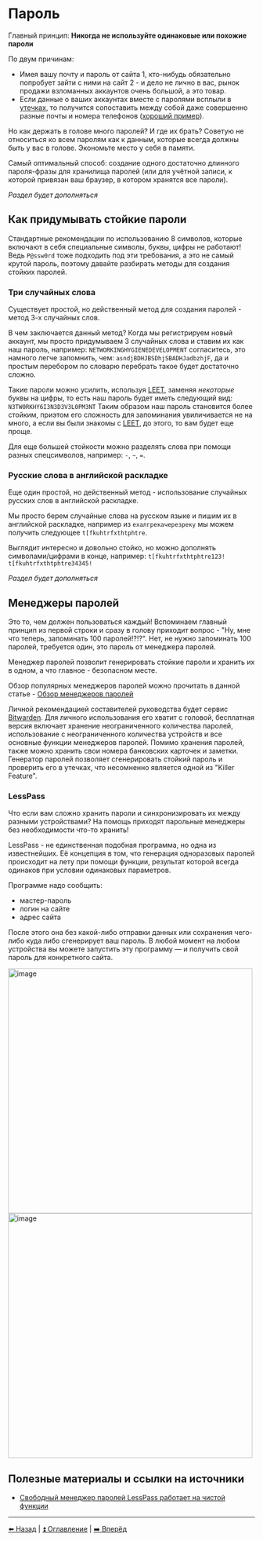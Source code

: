 # Пароль

Главный принцип: **Никогда не используйте одинаковые или похожие пароли**

По двум причинам:
- Имея вашу почту и пароль от сайта 1, кто-нибудь обязательно попробует зайти с ними на сайт 2 - и дело не лично в вас, рынок продажи взломанных аккаунтов очень большой, а это товар.
- Если данные о ваших аккаунтах вместе с паролями всплыли в [утечках](./breaches.md), то получится сопоставить между собой даже совершенно разные почты и номера телефонов ([хороший пример](https://meduza.io/feature/2022/02/07/eto-pohozhe-na-krik-dushi-no-ya-ne-znayu-o-chem-on-krichit)).

Но как держать в голове много паролей? И где их брать?
Советую не относиться ко всем паролям как к данным, которые всегда должны быть у вас в голове. Экономьте место у себя в памяти.

Самый оптимальный способ: создание одного достаточно длинного пароля-фразы для хранилища паролей (или для учётной записи, к которой
привязан ваш браузер, в котором хранятся все пароли).

*Раздел будет дополняться*

## Как придумывать стойкие пароли

Стандартные рекомендации по использованию 8 символов, которые включают в себя специальные символы, буквы, цифры не работают! Ведь `P@ssw0rd` тоже подходить под эти требования, а это не самый крутой пароль, поэтому давайте разбирать методы для создания стойких паролей.

### Три случайных слова
Существует простой, но действенный метод для создания паролей - метод 3-х случайных слов.

В чем заключается данный метод? Когда мы регистрируем новый аккаунт, мы просто придумываем 3 случайных слова и ставим их как наш пароль, например: `NETWORKINGHYGIENEDEVELOPMENT`
согласитесь, это намного легче запомнить, чем: 
`asndjBDHJBSDhjSBADHJadbzhjF`, да и простым перебором по словарю перебрать такое будет достаточно сложно.

Такие пароли можно усилить, используя [LEET](https://ru.wikipedia.org/wiki/Leet), заменяя *некоторые* буквы на цифры, то есть наш пароль будет иметь следующий вид:
`N3TW0RKHY6I3N3D3V3L0PM3NT`
Таким образом наш пароль становится более стойким, приэтом его сложность для запоминания увиличивается не на много, а если вы были знакомы с [LEET](https://ru.wikipedia.org/wiki/Leet), до этого, то вам будет еще проще.

Для еще большей стойкости можно разделять слова при помощи разных спецсимволов, например: `-`, `~`, `=`.

### Русские слова в английской раскладке
Еще один простой, но действенный метод - использование случайных русских слов в английской раскладке.

Мы просто берем случайные слова на русском языке и пишим их в английской раскладке, например из `ехалгрекачерезреку` мы можем получить следующее `t[fkuhtrfxthtphtre`.

Выглядит интересно и довольно стойко, но можно дополнять символами/цифрами в конце, например:
`t[fkuhtrfxthtphtre123!`
`t[fkuhtrfxthtphtre34345!`

*Раздел будет дополняться*

## Менеджеры паролей
Это то, чем должен пользоваться каждый! Вспоминаем главный принцип из первой строки и сразу в голову приходит вопрос - "Ну, мне что теперь, запоминать 100 паролей!?!?". Нет, не нужно запоминать 100 паролей, требуется один, это пароль от менеджера паролей.

Менеджер паролей позволит генерировать стойкие пароли и хранить их в одном, а что главное - безопасном месте.

Обзор популярных менеджеров паролей можно прочитать в данной статье - [Обзор менеджеров паролей](https://habr.com/ru/company/cloud4y/blog/581916/)

Личной рекомендацией составителей руководства будет сервис [Bitwarden](https://bitwarden.com/). Для личного использования его хватит с головой, бесплатная версия включает хранение неограниченного количества паролей, использование с неограниченного количества устройств и все основные функции менеджеров паролей. Помимо хранения паролей, также можно хранить свои номера банковских карточек и заметки. Генератор паролей позволяет сгенерировать стойкий пароль и проверить его в утечках, что несомненно является одной из "Killer Feature".

### LessPass

Что если вам сложно хранить пароли и синхронизировать их между разными устройствами? На помощь приходят парольные менеджеры без необходимости что-то хранить!

LessPass - не единственная подобная программа, но одна из известнейших. Её концепция в том, что генерация одноразовых паролей происходит на лету
при помощи функции, результат которой всегда одинаков при условии одинаковых параметров.

Программе надо сообщить:
- мастер-пароль
- логин на сайте
- адрес сайта

После этого она без какой-либо отправки данных или сохранения чего-либо куда либо сгенерирует ваш пароль.
В любой момент на любом устройства вы можете запустить эту программу — и получить свой пароль для конкретного сайта.

<img width="499" alt="image" src="https://user-images.githubusercontent.com/31013580/194948775-cfe3987f-acde-456a-a78b-5281dd06171e.png">

<img width="499" alt="image" src="https://user-images.githubusercontent.com/31013580/194949724-dc26b60c-4607-40cf-a101-ead867dea009.png">

## Полезные материалы и ссылки на источники

- [Свободный менеджер паролей LessPass работает на чистой функции](https://www.pvsm.ru/open-source/207324)

---

[⬅️ Назад](./location.md) | [⏫ Оглавление](../README.md) | [➡️ Вперёд](./photo.md)
